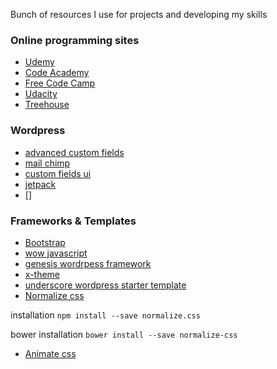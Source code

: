 Bunch of resources I use for projects and developing my skills


### Online programming sites


-  [Udemy](https://www.udemy.com)
-  [Code Academy](https://www.codecademy.com)
-  [Free Code Camp](https://www.freecodecamp.com)
-  [Udacity](https://www.udacity.com)
-  [Treehouse](https://www.teamtreehouse.com)




### Wordpress 

- [advanced custom fields]()
- [mail chimp]()
- [custom fields ui]()
- [jetpack]()
- []


### Frameworks & Templates 

- [Bootstrap](http://getbootstrap.com) 
- [wow javascript](https://github.com/matthieua/WOW)
- [genesis wordrpess framework](https://github.com/matthieua/WOW) 
- [x-theme](https://github.com/matthieua/WOW) 
- [underscore wordpress starter template](https://github.com/matthieua/WOW) 
- [Normalize css](https://necolas.github.io/normalize.css)

 installation `npm install --save normalize.css`

 bower installation `bower install --save normalize-css`
- [Animate css](https://daneden.github.io/animate.css/)




